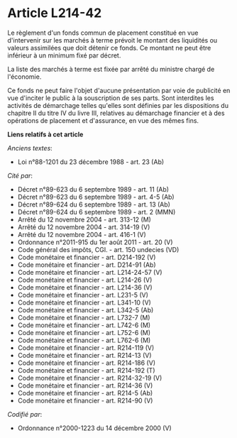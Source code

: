 # Article L214-42

Le règlement d'un fonds commun de placement constitué en vue d'intervenir sur les marchés à terme prévoit le montant des
liquidités ou valeurs assimilées que doit détenir ce fonds. Ce montant ne peut être inférieur à un minimum fixé par décret.

La liste des marchés à terme est fixée par arrêté du ministre chargé de l'économie.

Ce fonds ne peut faire l'objet d'aucune présentation par voie de publicité en vue d'inciter le public à la souscription de
ses parts. Sont interdites les activités de démarchage telles qu'elles sont définies par les dispositions du chapitre II du
titre IV du livre III, relatives au démarchage financier et à des opérations de placement et d'assurance, en vue des mêmes
fins.

**Liens relatifs à cet article**

_Anciens textes_:

  - Loi n°88-1201 du 23 décembre 1988 - art. 23 (Ab)

_Cité par_:

  - Décret n°89-623 du 6 septembre 1989 - art. 11 (Ab)
  - Décret n°89-623 du 6 septembre 1989 - art. 4-5 (Ab)
  - Décret n°89-624 du 6 septembre 1989 - art. 13 (Ab)
  - Décret n°89-624 du 6 septembre 1989 - art. 2 (MMN)
  - Arrêté du 12 novembre 2004 - art. 313-12 (M)
  - Arrêté du 12 novembre 2004 - art. 314-19 (V)
  - Arrêté du 12 novembre 2004 - art. 416-1 (V)
  - Ordonnance n°2011-915 du 1er août 2011 - art. 20 (V)
  - Code général des impôts, CGI. - art. 150 undecies (VD)
  - Code monétaire et financier - art. D214-192 (V)
  - Code monétaire et financier - art. D214-91 (Ab)
  - Code monétaire et financier - art. L214-24-57 (V)
  - Code monétaire et financier - art. L214-26 (V)
  - Code monétaire et financier - art. L214-36 (V)
  - Code monétaire et financier - art. L231-5 (V)
  - Code monétaire et financier - art. L341-10 (V)
  - Code monétaire et financier - art. L342-5 (Ab)
  - Code monétaire et financier - art. L732-7 (M)
  - Code monétaire et financier - art. L742-6 (M)
  - Code monétaire et financier - art. L752-6 (M)
  - Code monétaire et financier - art. L762-6 (M)
  - Code monétaire et financier - art. R214-119 (V)
  - Code monétaire et financier - art. R214-13 (V)
  - Code monétaire et financier - art. R214-186 (V)
  - Code monétaire et financier - art. R214-192 (T)
  - Code monétaire et financier - art. R214-32-19 (V)
  - Code monétaire et financier - art. R214-36 (V)
  - Code monétaire et financier - art. R214-5 (Ab)
  - Code monétaire et financier - art. R214-90 (V)

_Codifié par_:

  - Ordonnance n°2000-1223 du 14 décembre 2000 (V)
